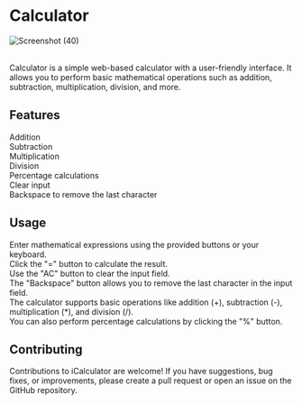 # Calculator
![Screenshot (40)](https://github.com/Dheerajk99/calulator/assets/104593008/c8b6b5a1-3a95-45c9-8cb9-a63ce2cde7d3)

<br>
Calculator is a simple web-based calculator with a user-friendly interface. It allows you to perform basic mathematical operations such as addition, subtraction, multiplication, division, and more.

## Features
Addition
<br>
Subtraction
<br>
Multiplication
<br>
Division
<br>
Percentage calculations
<br>
Clear input
<br>
Backspace to remove the last character

## Usage
Enter mathematical expressions using the provided buttons or your keyboard.
<br>
Click the "=" button to calculate the result.
<br>
Use the "AC" button to clear the input field.
<br>
The "Backspace" button allows you to remove the last character in the input field.
<br>
The calculator supports basic operations like addition (+), subtraction (-), multiplication (*), and division (/).
<br>
You can also perform percentage calculations by clicking the "%" button.
## Contributing
Contributions to iCalculator are welcome! If you have suggestions, bug fixes, or improvements, please create a pull request or open an issue on the GitHub repository.


